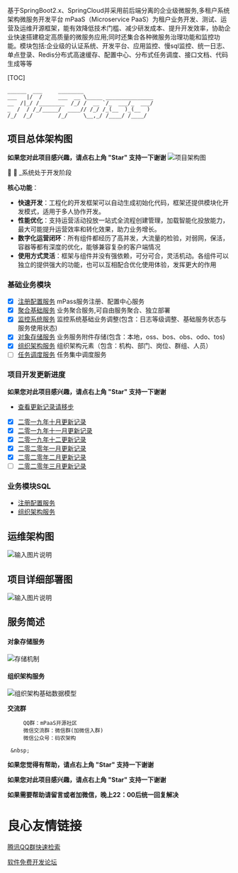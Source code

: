  
	   
 
 
	 
		  
	 
	 
		  
	 
         
		 
	 
         
		 
	 
	 
		  
	 
	 
		  
	 
	  
	      
	  
 

基于SpringBoot2.x、SpringCloud并采用前后端分离的企业级微服务,多租户系统架构微服务开发平台 mPaaS（Microservice PaaS）为租户业务开发、测试、运营及运维开源框架，能有效降低技术门槛、减少研发成本、提升开发效率，协助企业快速搭建稳定高质量的微服务应用;同时还集合各种微服务治理功能和监控功能。模块包括:企业级的认证系统、开发平台、应用监控、慢sql监控、统一日志、单点登录、Redis分布式高速缓存、配置中心、分布式任务调度、接口文档、代码生成等等

[TOC]

    ______  ___     ________                      
    ___   |/  /     ___  __ \_____ _______________
    __  /|_/ /________  /_/ /  __ `/_  ___/_  ___/
    _  /  / /_/_____/  ____// /_/ /_(__  )_(__  )
    /_/  /_/        /_/     \__,_/ /____/ /____/  

## 项目总体架构图 
**如果您对此项目感兴趣，请点右上角 "Star" 支持一下谢谢**
![项目架构图](https://images.gitee.com/uploads/images/2019/1018/020143_0d434b4a_1468963.jpeg "mPass_Springcloud微服务架构.jpg")

 :anger:  :facepunch:   _系统处于开发阶段

**核心功能**：
- **快速开发**：工程化的开发框架可以自动生成初始化代码，框架还提供模块化开发模式，适用于多人协作开发。
- **性能优化**：支持运营活动投放一站式全流程创建管理，加载智能化投放能力，最大可能提升运营效率和转化效果，助力业务增长。
- **数字化运营闭环**：所有组件都经历了高并发，大流量的检验，对弱网，保活，容器等都有深度的优化，能够兼容复杂的客户端情况
- **使用方式灵活**：框架与组件并没有强依赖，可分可合，灵活机动。各组件可以独立的提供强大的功能，也可以互相配合优化使用体验，发挥更大的作用

### 基础业务模块
- [x] [注册配置服务](https://gitee.com/ibyte/M-Pass/tree/master/starter-mpass/starter-mpass-nacosx) mPass服务注册、配置中心服务
- [x] [聚合基础服务](https://gitee.com/ibyte/M-Pass/tree/master/starter-mpass/starter-mpass-server) 业务聚合服务,可自由服务聚合、独立部署
- [x] [监控系统服务](https://gitee.com/ibyte/M-Pass/tree/master/sys-manage/sys-monitor) 监控系统基础业务调整(包含：日志等级调整、基础服务状态与服务使用状态)
- [x] [对象存储服务](https://gitee.com/ibyte/M-Pass/tree/master/sys-manage/sys-attach) 业务服务附件存储(包含：本地，oss、bos、obs、odo、tos)
- [x] [组织架构服务](https://gitee.com/ibyte/M-Pass/tree/master/sys-manage/sys-org) 组织架构元素（包含：机构、部门、岗位、群组、人员）
- [ ] [任务调度服务](https://gitee.com/ibyte/M-Pass/tree/master/sys-manage/sys-job) 任务集中调度服务

### 项目开发更新进度
**如果您对此项目感兴趣，请点右上角 "Star" 支持一下谢谢**
- [查看更新记录请移步](https://gitee.com/ibyte/M-Pass/tree/master/update-record)
- [x] [二零一九年十月更新记录](https://gitee.com/ibyte/M-Pass/blob/master/update-record/UPDATE-RECORD-2019-10.md)
- [x] [二零一九年十一月更新记录](https://gitee.com/ibyte/M-Pass/blob/master/update-record/UPDATE-RECORD-2019-11.md)
- [x] [二零一九年十二更新记录](https://gitee.com/ibyte/M-Pass/blob/master/update-record/UPDATE-RECORD-2019-12.md)
- [x] [二零二零年一月更新记录](https://gitee.com/ibyte/M-Pass/blob/master/update-record/UPDATE-RECORD-2020-01.md)
- [x] [二零二零年二月更新记录](https://gitee.com/ibyte/M-Pass/blob/master/update-record/UPDATE-RECORD-2020-02.md)
- [ ] [二零二零年三月更新记录](https://gitee.com/ibyte/M-Pass/blob/master/update-record/UPDATE-RECORD-2020-03.md)

### 业务模块SQL
- [注册配置服务](https://gitee.com/ibyte/M-Pass/blob/master/update-record/server-sql/mpass-nacosx)
- [组织架构服务](https://gitee.com/ibyte/M-Pass/blob/master/update-record/server-sql/sys-manage/sys-org)

## 运维架构图
![输入图片说明](https://images.gitee.com/uploads/images/2019/1025/005728_9d45ec29_1468963.png "ops.png")

## 项目详细部署图
![输入图片说明](https://images.gitee.com/uploads/images/2019/1025/005737_ba969737_1468963.png "deploy.png")

## 服务简述
#### 对象存储服务
![存储机制](https://images.gitee.com/uploads/images/2019/1128/200848_8ac7f86d_1468963.png "mpass 存储机制.png")
#### 组织架构服务
![组织架构基础数据模型](https://images.gitee.com/uploads/images/2019/1230/173721_27c0e789_1468963.png "组织架构基础模型.png")

**交流群**
 
     
         QQ群：mPaaS开源社区 
         微信交流群：微信群(加微信入群) 
         微信公众号：码农架构  
     
     &nbsp; 
     
           
           
           
     
 


**如果您觉得有帮助，请点右上角 "Star" 支持一下谢谢**

**如果您对此项目感兴趣，请点右上角 "Star" 支持一下谢谢**

**如果需要帮助请留言或者加微信，晚上22：00后统一回复解决**

 # 良心友情链接

[腾讯QQ群快速检索](http://u.720life.cn/s/8cf73f7c)

[软件免费开发论坛](http://u.720life.cn/s/bbb01dc0)